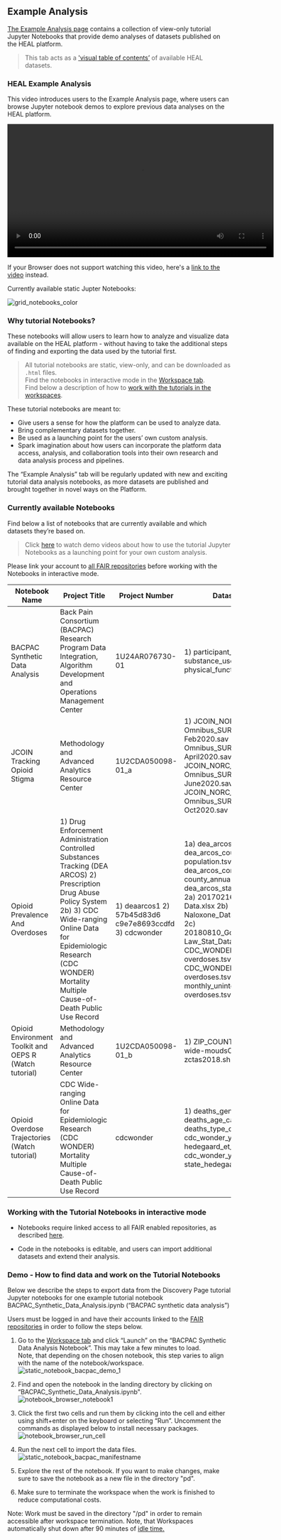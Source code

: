 
## Example Analysis

[The Example Analysis page](https://healdata.org/resource-browser) contains a collection of view-only tutorial Jupyter Notebooks that provide demo analyses of datasets published on the HEAL platform.

> This tab acts as a ['visual table of contents’](#CurrentlyAvailableNotebooks) of available HEAL datasets.

### HEAL Example Analysis

This video introduces users to the Example Analysis page, where users can browse Jupyter notebook demos to explore previous data analyses on the HEAL platform.  

<!-- TODO: use mkdocs-videos -->
<!-- ![type:video](videos/HEAL_UI_Demo_July_2021.mp4) -->
<video controls width="600">
<source src="videos/Opioid_Ovderdose_Traj_CDCWonder_Demo_2021-07-21.mp4" type="video/mp4">
<source src="videos/Opioid_Ovderdose_Traj_CDCWonder_Demo_2021-07-21.mp4" type="video/webm">
</video>
   
If your Browser does not support watching this video, here's a [link to the video](videos/Opioid_Ovderdose_Traj_CDCWonder_Demo_2021-07-21.mp4) instead.  
  

Currently available static Jupter Notebooks:

![grid_notebooks_color](img/grid_notebooks_color.png)

### Why tutorial Notebooks?

These notebooks will allow users to learn how to analyze and visualize data available on the HEAL platform - without having to take the additional steps of finding and exporting the data used by the tutorial first.

> All tutorial notebooks are static, view-only, and can be downloaded as `.html` files.  
> Find the notebooks in interactive mode in the [Workspace tab](#Workspaces).  
> Find below a description of how to [work with the tutorials in the workspaces](#WorkingTutorialNotebooksInteractively).  

These tutorial notebooks are meant to:

*   Give users a sense for how the platform can be used to analyze data.
*   Bring complementary datasets together.
*   Be used as a launching point for the users’ own custom analysis.
*   Spark imagination about how users can incorporate the platform data access, analysis, and collaboration tools into their own research and data analysis process and pipelines.

The “Example Analysis” tab will be regularly updated with new and exciting tutorial data analysis notebooks, as more datasets are published and brought together in novel ways on the Platform.

### Currently available Notebooks

Find below a list of notebooks that are currently available and which datasets they’re based on.

> Click [here](#Tutorials) to watch demo videos about how to use the tutorial Jupyter Notebooks as a launching point for your own custom analysis.

Please link your account to [all FAIR repositories](#LinkingAccessTo) before working with the Notebooks in interactive mode.

| Notebook Name | Project Title | Project Number | Datasets used | Language |
|---|---|---|---|---|
| BACPAC Synthetic Data Analysis | Back Pain Consortium (BACPAC) Research Program Data Integration, Algorithm Development and Operations Management Center | 1U24AR076730-01 | 1) participant_ SMART.tsv 2) substance_use_ SMART.tsv 3) physical_function_ SMART.tsv | Python |
| JCOIN Tracking Opioid Stigma | Methodology and Advanced Analytics Resource Center | 1U2CDA050098-01_a | 1) JCOIN_NORC_ Omnibus_SURVEY1_ Feb2020.sav 2) JCOIN_NORC_ Omnibus_SURVEY2_ April2020.sav 3) JCOIN_NORC_ Omnibus_SURVEY3_ June2020.sav 4) JCOIN_NORC_ Omnibus_SURVEY4_ Oct2020.sav | Python |
| Opioid Prevalence And Overdoses | 1) Drug Enforcement Administration Controlled Substances Tracking (DEA ARCOS)  2) Prescription Drug Abuse Policy System  2b) 3) CDC Wide-ranging Online Data for Epidemiologic Research (CDC WONDER) Mortality Multiple Cause-of-Death Public Use Record | 1) deaarcos1  2) 57b45d83d6 c9e7e8693ccdfd  3) cdcwonder | 1a) dea_arcos_drug_list.tsv 1b) dea_arcos_county_ population.tsv 1c) dea_arcos_combined_ county_annual.tsv 1d) dea_arcos_state_population.tsv  2a) 20170216-RM-Stat-Data.xlsx 2b) Naloxone_Data_09112020.xlsx 2c) 20180810_Good_Samaritan_ Law_Stat_Data.xlsx  3a) CDC_WONDER_unintentional_ overdoses.tsv 3b) CDC_WONDER_suicide_ overdoses.tsv 3c) monthly_unintentional_ overdoses.tsv | Python |
| Opioid Environment Toolkit and OEPS R (Watch tutorial) | Methodology and Advanced Analytics Resource Center | 1U2CDA050098-01_b | 1) ZIP_COUNTY.xlsx 2) us-wide-moudsCleaned.csv 3) zctas2018.shp | RStudio |
| Opioid Overdose Trajectories (Watch tutorial) | CDC Wide-ranging Online Data for Epidemiologic Research (CDC WONDER) Mortality Multiple Cause-of-Death Public Use Record | cdcwonder | 1) deaths_gender.xlsx 2) deaths_age_cat.xlsx 3) deaths_type_opioid.xlsx 4) cdc_wonder_year_cause_ hedegaard_et_al_2020.txt 5) cdc_wonder_year_cause_ state_hedegaard_et_al_2020.txt | Python |

### Working with the Tutorial Notebooks in interactive mode

*   Notebooks require linked access to all FAIR enabled repositories, as described [here](#LinkingAccessTo).

*   Code in the notebooks is editable, and users can import additional datasets and extend their analysis.

### Demo - How to find data and work on the Tutorial Notebooks

Below we describe the steps to export data from the Discovery Page tutorial Jupyter notebooks for one example tutorial notebook BACPAC\_Synthetic\_Data\_Analysis.ipynb (“BACPAC synthetic data analysis”)

Users must be logged in and have their accounts linked to the [FAIR repositories](#LinkingAccessTo) in order to follow the steps below.

1.  Go to the [Workspace tab](https://healdata.org/workspace) and click “Launch” on the “BACPAC Synthetic Data Analysis Notebook”. This may take a few minutes to load.  
    Note, that depending on the chosen notebook, this step varies to align with the name of the notebook/workspace.  
    ![static_notebook_bacpac_demo_1](img/static_notebook_bacpac_demo_1.png)  
      
    
2.  Find and open the notebook in the landing directory by clicking on “BACPAC\_Synthetic\_Data\_Analysis.ipynb".  
    ![notebook_browser_notebook1](img/static_notebook_bacpac_demo.png)  
      
    
3.  Click the first two cells and run them by clicking into the cell and either using shift+enter on the keyboard or selecting “Run”. Uncomment the commands as displayed below to install necessary packages.  
    ![notebook_browser_run_cell](img/notebook_browser_run_cell.png)  
      
    
4.  Run the next cell to import the data files.  
    ![static_notebook_bacpac_manifestname](img/static_notebook_bacpac_manifestname.png)  
      
    
5.  Explore the rest of the notebook. If you want to make changes, make sure to save the notebook as a new file in the directory "pd".  
      
    
6.  Make sure to terminate the workspace when the work is finished to reduce computational costs.

Note: Work must be saved in the directory "/pd" in order to remain accessible after workspace termination. Note, that Workspaces automatically shut down after 90 minutes of [idle time.](#AutomaticWorkspaceShutdown)